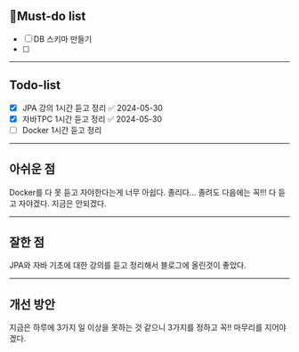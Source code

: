 ## 🔴Must-do list
- [ ] DB 스키마 만들기
- [ ] 
---
## Todo-list
- [x] JPA 강의 1시간 듣고 정리 ✅ 2024-05-30
- [x] 자바TPC 1시간 듣고 정리 ✅ 2024-05-30
- [ ] Docker 1시간 듣고 정리
---
## 아쉬운 점
Docker를 다 못 듣고 자야한다는게 너무 아쉽다. 졸리다... 졸려도 다음에는 꼭!!! 다 듣고 자야겠다. 지금은 안되겠다. 

---
## 잘한 점
JPA와 자바 기초에 대한 강의를 듣고 정리해서 블로그에 올린것이 좋았다.

---
## 개선 방안
지금은 하루에 3가지 일 이상을 못하는 것 같으니 3가지를 정하고 꼭!! 마무리를 지어야겠다.